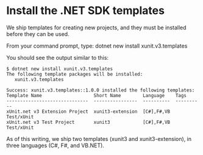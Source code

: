 # Install the .NET SDK templates

We ship templates for creating new projects, and they must be installed before they can be used.

From your command prompt, type: dotnet new install xunit.v3.templates

You should see the output similar to this:

```shell
$ dotnet new install xunit.v3.templates
The following template packages will be installed:
   xunit.v3.templates

Success: xunit.v3.templates::1.0.0 installed the following templates:
Template Name                   Short Name        Language    Tags
------------------------------  ----------------  ----------  ----------
xUnit.net v3 Extension Project  xunit3-extension  [C#],F#,VB  Test/xUnit
xUnit.net v3 Test Project       xunit3            [C#],F#,VB  Test/xUnit
```

As of this writing, we ship two templates (xunit3 and xunit3-extension), in three languages (C#, F#, and VB.NET).
